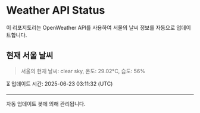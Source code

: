 
# Weather API Status

이 리포지토리는 OpenWeather API를 사용하여 서울의 날씨 정보를 자동으로 업데이트합니다.

## 현재 서울 날씨
> 서울의 현재 날씨: clear sky, 온도: 29.02°C, 습도: 56%

⏳ 업데이트 시간: 2025-06-23 03:11:32 (UTC)

---
자동 업데이트 봇에 의해 관리됩니다.
